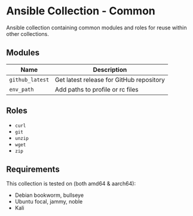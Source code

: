 # Ansible Collection - Common

Ansible collection containing common modules and roles for reuse within other collections.

## Modules

| Name | Description |
| ---- | ----------- |
| `github_latest` | Get latest release for GitHub repository |
| `env_path` | Add paths to profile or rc files |

## Roles

- `curl`
- `git`
- `unzip`
- `wget`
- `zip`

## Requirements

This collection is tested on (both amd64 & aarch64):

- Debian bookworm, bullseye
- Ubuntu focal, jammy, noble
- Kali
